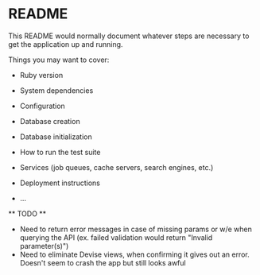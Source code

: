 # README

This README would normally document whatever steps are necessary to get the
application up and running.

Things you may want to cover:

* Ruby version

* System dependencies

* Configuration

* Database creation

* Database initialization

* How to run the test suite

* Services (job queues, cache servers, search engines, etc.)

* Deployment instructions

* ...

** TODO **

- Need to return error messages in case of missing params or w/e when querying the API (ex. failed validation would return "Invalid parameter(s)")
- Need to eliminate Devise views, when confirming it gives out an error. Doesn't seem to crash the app but still looks awful

 